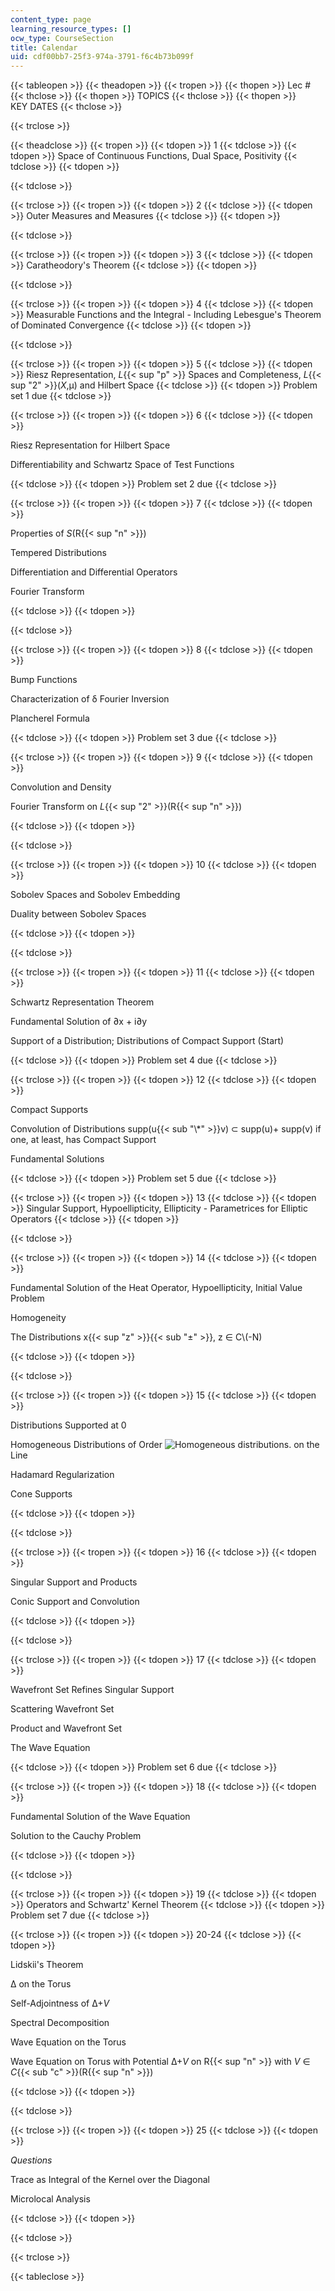 ```yaml
---
content_type: page
learning_resource_types: []
ocw_type: CourseSection
title: Calendar
uid: cdf00bb7-25f3-974a-3791-f6c4b73b099f
---
```


{{< tableopen >}}
{{< theadopen >}}
{{< tropen >}}
{{< thopen >}}
Lec #
{{< thclose >}}
{{< thopen >}}
TOPICS
{{< thclose >}}
{{< thopen >}}
KEY DATES
{{< thclose >}}

{{< trclose >}}

{{< theadclose >}}
{{< tropen >}}
{{< tdopen >}}
1
{{< tdclose >}}
{{< tdopen >}}
Space of Continuous Functions, Dual Space, Positivity
{{< tdclose >}}
{{< tdopen >}}

{{< tdclose >}}

{{< trclose >}}
{{< tropen >}}
{{< tdopen >}}
2
{{< tdclose >}}
{{< tdopen >}}
Outer Measures and Measures
{{< tdclose >}}
{{< tdopen >}}

{{< tdclose >}}

{{< trclose >}}
{{< tropen >}}
{{< tdopen >}}
3
{{< tdclose >}}
{{< tdopen >}}
Caratheodory's Theorem
{{< tdclose >}}
{{< tdopen >}}

{{< tdclose >}}

{{< trclose >}}
{{< tropen >}}
{{< tdopen >}}
4
{{< tdclose >}}
{{< tdopen >}}
Measurable Functions and the Integral - Including Lebesgue's Theorem of Dominated Convergence
{{< tdclose >}}
{{< tdopen >}}

{{< tdclose >}}

{{< trclose >}}
{{< tropen >}}
{{< tdopen >}}
5
{{< tdclose >}}
{{< tdopen >}}
Riesz Representation, _L_{{< sup "p" >}} Spaces and Completeness, _L_{{< sup "2" >}}(_X_,μ) and Hilbert Space
{{< tdclose >}}
{{< tdopen >}}
Problem set 1 due
{{< tdclose >}}

{{< trclose >}}
{{< tropen >}}
{{< tdopen >}}
6
{{< tdclose >}}
{{< tdopen >}}


Riesz Representation for Hilbert Space

Differentiability and Schwartz Space of Test Functions


{{< tdclose >}}
{{< tdopen >}}
Problem set 2 due
{{< tdclose >}}

{{< trclose >}}
{{< tropen >}}
{{< tdopen >}}
7
{{< tdclose >}}
{{< tdopen >}}


Properties of _S_(R{{< sup "n" >}})

Tempered Distributions

Differentiation and Differential Operators

Fourier Transform


{{< tdclose >}}
{{< tdopen >}}

{{< tdclose >}}

{{< trclose >}}
{{< tropen >}}
{{< tdopen >}}
8
{{< tdclose >}}
{{< tdopen >}}


Bump Functions

Characterization of δ Fourier Inversion

Plancherel Formula


{{< tdclose >}}
{{< tdopen >}}
Problem set 3 due
{{< tdclose >}}

{{< trclose >}}
{{< tropen >}}
{{< tdopen >}}
9
{{< tdclose >}}
{{< tdopen >}}


Convolution and Density

Fourier Transform on _L_{{< sup "2" >}}(R{{< sup "n" >}})


{{< tdclose >}}
{{< tdopen >}}

{{< tdclose >}}

{{< trclose >}}
{{< tropen >}}
{{< tdopen >}}
10
{{< tdclose >}}
{{< tdopen >}}


Sobolev Spaces and Sobolev Embedding

Duality between Sobolev Spaces


{{< tdclose >}}
{{< tdopen >}}

{{< tdclose >}}

{{< trclose >}}
{{< tropen >}}
{{< tdopen >}}
11
{{< tdclose >}}
{{< tdopen >}}


Schwartz Representation Theorem

Fundamental Solution of ∂x + i∂y

Support of a Distribution; Distributions of Compact Support (Start)


{{< tdclose >}}
{{< tdopen >}}
Problem set 4 due
{{< tdclose >}}

{{< trclose >}}
{{< tropen >}}
{{< tdopen >}}
12
{{< tdclose >}}
{{< tdopen >}}


Compact Supports

Convolution of Distributions supp(u{{< sub "\\*" >}}v) ⊂ supp(u)+ supp(v) if one, at least, has Compact Support

Fundamental Solutions


{{< tdclose >}}
{{< tdopen >}}
Problem set 5 due
{{< tdclose >}}

{{< trclose >}}
{{< tropen >}}
{{< tdopen >}}
13
{{< tdclose >}}
{{< tdopen >}}
Singular Support, Hypoellipticity, Ellipticity - Parametrices for Elliptic Operators
{{< tdclose >}}
{{< tdopen >}}

{{< tdclose >}}

{{< trclose >}}
{{< tropen >}}
{{< tdopen >}}
14
{{< tdclose >}}
{{< tdopen >}}


Fundamental Solution of the Heat Operator, Hypoellipticity, Initial Value Problem

Homogeneity

The Distributions x{{< sup "z" >}}{{< sub "±" >}}, z ∈ C\\(-N)


{{< tdclose >}}
{{< tdopen >}}

{{< tdclose >}}

{{< trclose >}}
{{< tropen >}}
{{< tdopen >}}
15
{{< tdclose >}}
{{< tdopen >}}


Distributions Supported at 0

Homogeneous Distributions of Order ![Homogeneous distributions.](/courses/mathematics/18-155-differential-analysis-fall-2004/calendar/homo_dis.jpg) on the Line

Hadamard Regularization

Cone Supports


{{< tdclose >}}
{{< tdopen >}}

{{< tdclose >}}

{{< trclose >}}
{{< tropen >}}
{{< tdopen >}}
16
{{< tdclose >}}
{{< tdopen >}}


Singular Support and Products

Conic Support and Convolution


{{< tdclose >}}
{{< tdopen >}}

{{< tdclose >}}

{{< trclose >}}
{{< tropen >}}
{{< tdopen >}}
17
{{< tdclose >}}
{{< tdopen >}}


Wavefront Set Refines Singular Support

Scattering Wavefront Set

Product and Wavefront Set

The Wave Equation


{{< tdclose >}}
{{< tdopen >}}
Problem set 6 due
{{< tdclose >}}

{{< trclose >}}
{{< tropen >}}
{{< tdopen >}}
18
{{< tdclose >}}
{{< tdopen >}}


Fundamental Solution of the Wave Equation

Solution to the Cauchy Problem


{{< tdclose >}}
{{< tdopen >}}

{{< tdclose >}}

{{< trclose >}}
{{< tropen >}}
{{< tdopen >}}
19
{{< tdclose >}}
{{< tdopen >}}
Operators and Schwartz' Kernel Theorem
{{< tdclose >}}
{{< tdopen >}}
Problem set 7 due
{{< tdclose >}}

{{< trclose >}}
{{< tropen >}}
{{< tdopen >}}
20-24
{{< tdclose >}}
{{< tdopen >}}


Lidskii's Theorem

Δ on the Torus

Self-Adjointness of Δ+_V_

Spectral Decomposition

Wave Equation on the Torus

Wave Equation on Torus with Potential Δ+_V_ on R{{< sup "n" >}} with _V_ ∈ _C_{{< sub "c" >}}(R{{< sup "n" >}})


{{< tdclose >}}
{{< tdopen >}}

{{< tdclose >}}

{{< trclose >}}
{{< tropen >}}
{{< tdopen >}}
25
{{< tdclose >}}
{{< tdopen >}}


_Questions_

Trace as Integral of the Kernel over the Diagonal

Microlocal Analysis


{{< tdclose >}}
{{< tdopen >}}

{{< tdclose >}}

{{< trclose >}}

{{< tableclose >}}
